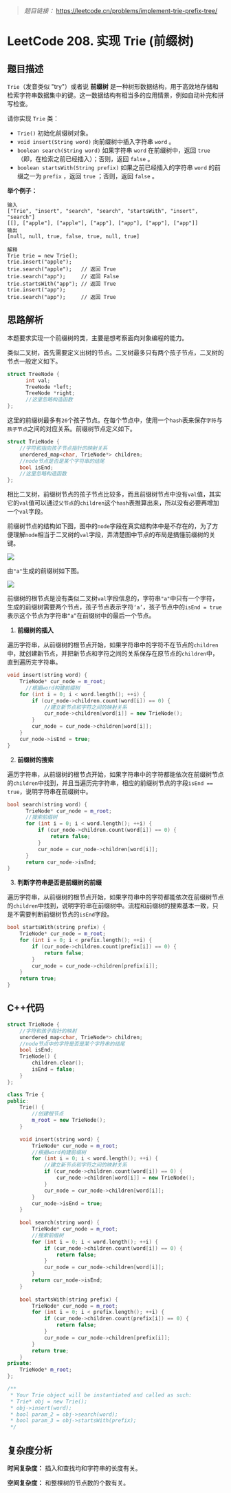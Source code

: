 > *题目链接：* https://leetcode.cn/problems/implement-trie-prefix-tree/

# LeetCode 208. 实现 Trie (前缀树)

## 题目描述

`Trie`（发音类似 "try"）或者说 **前缀树** 是一种树形数据结构，用于高效地存储和检索字符串数据集中的键。这一数据结构有相当多的应用情景，例如自动补完和拼写检查。

请你实现 `Trie` 类：

* `Trie()` 初始化前缀树对象。
* `void insert(String word)` 向前缀树中插入字符串 `word` 。
* `boolean search(String word)` 如果字符串 `word` 在前缀树中，返回 `true`（即，在检索之前已经插入）；否则，返回 `false` 。
* `boolean startsWith(String prefix)` 如果之前已经插入的字符串 `word` 的前缀之一为 `prefix` ，返回 `true` ；否则，返回 `false` 。

**举个例子：**

 ```
 输入
["Trie", "insert", "search", "search", "startsWith", "insert", "search"]
[[], ["apple"], ["apple"], ["app"], ["app"], ["app"], ["app"]]
输出
[null, null, true, false, true, null, true]

解释
Trie trie = new Trie();
trie.insert("apple");
trie.search("apple");   // 返回 True
trie.search("app");     // 返回 False
trie.startsWith("app"); // 返回 True
trie.insert("app");
trie.search("app");     // 返回 True
 ```

## 思路解析

本题要求实现一个前缀树的类，主要是想考察面向对象编程的能力。

类似二叉树，首先需要定义出树的节点。二叉树最多只有两个孩子节点，二叉树的节点一般定义如下。

```cpp
struct TreeNode {
      int val;
      TreeNode *left;
      TreeNode *right;
      //这里忽略构造函数
};
```

这里的前缀树最多有`26`个孩子节点。在每个节点中，使用一个`hash`表来保存`字符`与`孩子节点`之间的对应关系。前缀树节点定义如下。

```cpp
struct TrieNode {
    //字符和指向孩子节点指针的映射关系
    unordered_map<char, TrieNode*> children;
    //node节点是否是某个字符串的结尾
    bool isEnd;
    //这里忽略构造函数
};
```

相比二叉树，前缀树节点的孩子节点比较多，而且前缀树节点中没有`val`值，其实它的`val`值可以通过`父节点`的`children`这个`hash`表推算出来，所以没有必要再增加一个`val`字段。

前缀树节点的结构如下图，图中的`node`字段在真实结构体中是不存在的，为了方便理解`node`相当于二叉树的`val`字段，弄清楚图中节点的布局是搞懂前缀树的关键。

![](../../pic/lc-0208-01.png)

由`"a"`生成的前缀树如下图。

![](../../pic/lc-0208-02.png)

前缀树的根节点是没有类似二叉树`val`字段信息的，字符串`"a"`中只有一个字符，生成的前缀树需要两个节点，孩子节点表示字符`‘a’`，孩子节点中的`isEnd = true`表示这个节点为字符串`“a”`在前缀树中的最后一个节点。

1. **前缀树的插入**

遍历字符串，从前缀树的根节点开始，如果字符串中的字符不在节点的`children`中，就创建新节点，并把新节点和字符之间的关系保存在原节点的`children`中，直到遍历完字符串。

```cpp
void insert(string word) {
    TrieNode* cur_node = m_root;
      //根据word构建前缀树
    for (int i = 0; i < word.length(); ++i) {
        if (cur_node->children.count(word[i]) == 0) {
            //建立新节点和字符之间的映射关系
            cur_node->children[word[i]] = new TrieNode();
        }
        cur_node = cur_node->children[word[i]];
    }
    cur_node->isEnd = true;
}
```

2. **前缀树的搜索**

遍历字符串，从前缀树的根节点开始，如果字符串中的字符都能依次在前缀树节点的`children`中找到，并且当遍历完字符串，相应的前缀树节点的字段`isEnd == true`，说明字符串在前缀树中。

```cpp
bool search(string word) {
      TrieNode* cur_node = m_root;
      //搜索前缀树
      for (int i = 0; i < word.length(); ++i) {
          if (cur_node->children.count(word[i]) == 0) {
              return false;
          }
          cur_node = cur_node->children[word[i]];
      }
      return cur_node->isEnd;
}
```

3. **判断字符串是否是前缀树的前缀**

遍历字符串，从前缀树的根节点开始，如果字符串中的字符都能依次在前缀树节点的`children`中找到，说明字符串在前缀树中。流程和前缀树的搜索基本一致，只是不需要判断前缀树节点的`isEnd`字段。

```cpp
bool startsWith(string prefix) {
    TrieNode* cur_node = m_root;
    for (int i = 0; i < prefix.length(); ++i) {
        if (cur_node->children.count(prefix[i]) == 0) {
            return false;
        }
        cur_node = cur_node->children[prefix[i]];
    }
    return true;
}
```

## C++代码

```cpp
struct TrieNode {
    //字符和孩子指针的映射
    unordered_map<char, TrieNode*> children;
    //node节点中的字符是否是某个字符串的结尾
    bool isEnd;
    TrieNode() {
        children.clear();
        isEnd = false;
    }
};

class Trie {
public:
    Trie() {
        //创建根节点
        m_root = new TrieNode();
    }
    
    void insert(string word) {
        TrieNode* cur_node = m_root;
        //根据word构建前缀树
        for (int i = 0; i < word.length(); ++i) {
            //建立新节点和字符之间的映射关系
            if (cur_node->children.count(word[i]) == 0) {
                cur_node->children[word[i]] = new TrieNode();
            }
            cur_node = cur_node->children[word[i]];
        }
        cur_node->isEnd = true;
    }
    
    bool search(string word) {
        TrieNode* cur_node = m_root;
        //搜索前缀树
        for (int i = 0; i < word.length(); ++i) {
            if (cur_node->children.count(word[i]) == 0) {
                return false;
            }
            cur_node = cur_node->children[word[i]];
        }
        return cur_node->isEnd;
    }
    
    bool startsWith(string prefix) {
        TrieNode* cur_node = m_root;
        for (int i = 0; i < prefix.length(); ++i) {
            if (cur_node->children.count(prefix[i]) == 0) {
                return false;
            }
            cur_node = cur_node->children[prefix[i]];
        }
        return true;
    }
private:
    TrieNode* m_root;
};

/**
 * Your Trie object will be instantiated and called as such:
 * Trie* obj = new Trie();
 * obj->insert(word);
 * bool param_2 = obj->search(word);
 * bool param_3 = obj->startsWith(prefix);
 */
```

## 复杂度分析

**时间复杂度：**  插入和查找均和字符串的长度有关。

**空间复杂度：**  和整棵树的节点数的个数有关。


